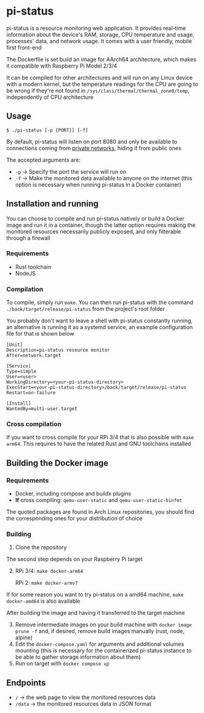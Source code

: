 # pi-status

pi-status is a resource monitoring web application. It provides real-time information about the device's RAM, storage, CPU temperature and usage, processes' data, and network usage. It comes with a user friendly, mobile first front-end

The Dockerfile is set build an image for AArch64 architecture, which makes it compatible with Raspberry Pi Model 2/3/4

It can be compiled for other architectures and will run on any Linux device with a modern kernel, but the temperature readings for the CPU are going to be wrong if they're not found in `/sys/class/thermal/thermal_zone0/temp`, independently of CPU architecture

## Usage

```
$ ./pi-status [-p {PORT}] [-f]
```

By default, pi-status will listen on port 8080 and only be available to connections coming from [private networks](https://en.wikipedia.org/wiki/Private_network), hiding it from public ones

The accepted arguments are:

-   `-p` -> Specify the port the service will run on
-   `-f` -> Make the monitored data available to anyone on the internet (this option is necessary when running pi-status in a Docker container)

## Installation and running

You can choose to compile and run pi-status natively or build a Docker image and run it in a container, though the latter option requires making the monitored resources necessarily publicly exposed, and only filterable through a firewall

### Requirements

-   Rust toolchain
-   NodeJS

### Compilation

To compile, simply run `make`. You can then run pi-status with the command `./back/target/release/pi-status` from the project's root folder

You probably don't want to leave a shell with pi-status constantly running, an alternative is running it as a systemd service, an example configuration file for that is shown below

```
[Unit]
Description=pi-status resource monitor
After=network.target

[Service]
Type=simple
User=<user>
WorkingDirectory=<your-pi-status-directory>
ExecStart=<your-pi-status-directory>/back/target/release/pi-status
Restart=on-failure

[Install]
WantedBy=multi-user.target
```

### Cross compilation

If you want to cross compile for your RPi 3/4 that is also possible with `make arm64`. This requires to have the related Rust and GNU toolchains installed

## Building the Docker image

### Requirements

-   Docker, including compose and buildx plugins
-   **If** cross compiling: `qemu-user-static` and `qemu-user-static-binfmt`

The quoted packages are found in Arch Linux repositories, you should find the corresponding ones for your distribution of choice

### Building

1. Clone the repository

The second step depends on your Raspberry Pi target

2. RPi 3/4: `make docker-arm64`

    RPi 2: `make docker-armv7`

If for some reason you want to try pi-status on a amd64 machine, `make docker-amd64` is also available

After building the image and having it transferred to the target machine

3.  Remove intermediate images on your build machine with `docker image prune -f` and, if desired, remove build images manually (rust, node, alpine)
4.  Edit the `docker-compose.yaml` for arguments and additional volumes mounting (this is necessary for the containerized pi-status instance to be able to gather storage information about them)
5.  Run on target with `docker compose up`

## Endpoints

-   `/` -> the web page to view the monitored resources data
-   `/data` -> the monitored resources data in JSON format
